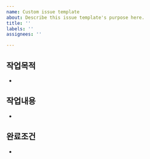 ```yaml
---
name: Custom issue template
about: Describe this issue template's purpose here.
title: ''
labels: ''
assignees: ''

---
```


## 작업목적
- 

## 작업내용
- 

## 완료조건
-
